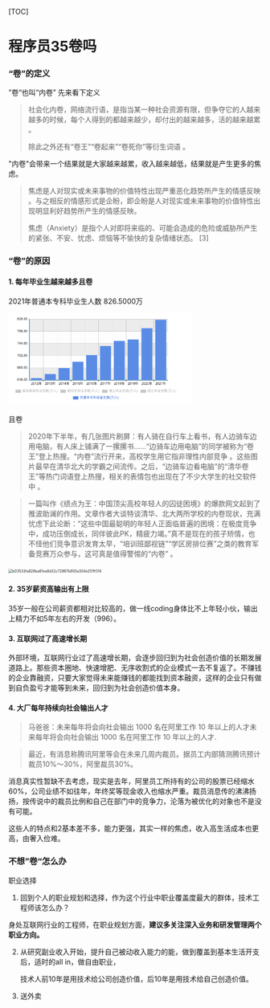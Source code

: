 [TOC]

# 程序员35卷吗

### “卷”的定义

”卷“也叫“内卷” 先来看下定义

> 社会化内卷，网络流行语，是指当‌‌‌‌‌‌‌‌某一种社会资源有限，但争夺它的人越来越多的时候，每个人得到的都越来越少，却付出的越来越多，活的越来越累 。 
>
> 除此之外还有“卷王”“卷起来”“卷死你”等衍生词语  。

> 

"内卷"会带来一个结果就是大家越来越累，收入越来越低，结果就是产生更多的焦虑。

> 焦虑是人对现实或未来事物的价值特性出现严重恶化趋势所产生的情感反映  。与之相反的情感形式是企盼，即企盼是人对现实或未来事物的价值特性出现明显利好趋势所产生的情感反映。
>
> 焦虑（Anxiety）是指个人对即将来临的、可能会造成的危险或威胁所产生的紧张、不安、忧虑、烦恼等不愉快的复杂情绪状态。 [3] 

### “卷”的原因

#### 1. 每年毕业生越来越多且卷

 2021年普通本专科毕业生人数 826.5000万

<img src="截屏2022-03-23 16.12.40.png" alt="截屏2022-03-23 16.12.40" style="zoom:55%;" />

且卷

> 2020年下半年，有几张图片刷屏：有人骑在自行车上看书，有人边骑车边用电脑，有人床上铺满了一摞摞书……“边骑车边用电脑”的同学被称为“卷王”登上热搜。“内卷”流行开来，高校学生用它指非理性内部竞争 。这些图片最早在清华北大的学霸之间流传。之后，“边骑车边看电脑”的“清华卷王”等热门词语登上热搜，相关的表情包也出现在了不少大学生的社交软件中  。

> 一篇叫作《绩点为王：中国顶尖高校年轻人的囚徒困境》的爆款网文起到了推波助澜的作用。文章作者大谈特谈清华、北大两所学校的内卷现状，充满忧虑下此论断：“这些中国最聪明的年轻人正面临普遍的困境：在极度竞争中，成功压倒成长，同伴彼此PK，精疲力竭。”真不是现在的孩子矫情，也不怪他们竞争意识发育太早，“培训班鄙视链”“学区房排位赛”之类的教育军备竞赛万众参与，这可真是值得警惕的“内卷”  。

<img src="../../2020/公众号/卷/b03533fa828ba61ea8d32c72867b800a304e251ff314.webp" alt="b03533fa828ba61ea8d32c72867b800a304e251ff314" style="zoom:50%;" />

#### 2. 35岁薪资高输出有上限

​	35岁一般在公司薪资都相对比较高的，做一线coding身体比不上年轻小伙，输出上精力不如5年左右的开发（996）。

#### 3. 互联网过了高速增长期

   外部环境，互联网行业过了高速增长期，会逐步回归到为社会创造价值的长期发展道路上。那些资本圈地、快速增肥、无序收割式的企业模式一去不复返了。不赚钱的企业靠融资，只要大家觉得未来能赚钱的都能找到资本融资，这样的企业只有做到自负盈亏才能等到未来，回归到为社会创造价值本身。

#### 4. 大厂每年持续向社会输出人才 

> 马爸爸：未来每年将会向社会输出 1000 名在阿里工作 10 年以上的人才未来每年将会向社会输出 1000 名在阿里工作 10 年以上的人才.

> 最近，有消息称腾讯阿里等会在未来几周内裁员。据员工内部猜测腾讯预计裁员10%～30%，阿里裁员30%。

消息真实性暂缺不去考虑，现实是去年，阿里员工所持有的公司的股票已经缩水60%，公司业绩不如往年，年终奖等现金收入也缩水严重。裁员消息传的沸沸扬扬，按传说中的裁员比例和自己在部门中的竞争力，沦落为被优化的对象也不是没有可能。

这些人的特点和2基本差不多，能力更强，其实一样的焦虑，收入高生活成本也更高，由奢入俭难。

### 不想”卷“怎么办

职业选择

1. 回到个人的职业规划和选择，作为这个行业中职业覆盖度最大的群体，技术工程师该怎么办？

身处互联网行业的工程师，在职业规划方面，**建议多关注深入业务和研发管理两个职业方向。**

2. 从研究副业收入开始，提升自己被动收入能力的能，做到覆盖到基本生活开支后，适时的all in，做自由职业，

   技术人前10年是用技术给公司创造价值，后10年是用技术给自己创造价值。

3. 送外卖







 







